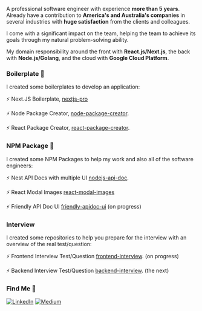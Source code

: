 A professional software engineer with experience <b>more than 5 years</b>.  Already have a contribution to <b>America's and Australia's companies</b> in several industries with <b>huge satisfaction</b> from the clients and colleagues. 

I come with a significant impact on the team, helping the team to achieve its goals through my natural problem-solving ability.

My domain responsibility around the front with <b>React.js/Next.js</b>, the back with <b>Node.js/Golang</b>, and the cloud with <b>Google Cloud Platform</b>.

### Boilerplate 🚀
I created some boilerplates to develop an application: <br />

⚡️ Next.JS Boilerplate, [nextjs-pro](https://github.com/didikmulyadi/nextjs-pro)

⚡️ Node Package Creator, [node-package-creator](https://github.com/didikmulyadi/node-package-creator).

⚡️ React Package Creator, [react-package-creator](https://github.com/didikmulyadi/react-package-creator).

### NPM Package 🚀 
I created some NPM Packages to help my work and also all of the software engineers: <br />

⚡️ Nest API Docs with multiple UI [nodejs-api-doc](https://github.com/didikmulyadi/nodejs-api-docs).

⚡️ React Modal Images [react-modal-images](https://github.com/didikmulyadi/react-modal-images)

⚡️ Friendly API Doc UI [friendly-apidoc-ui](https://github.com/didikmulyadi/friendly-apidoc-ui) (on progress)

### Interview 
I created some repositories to help you prepare for the interview with an overview of the real test/question: <br />

⚡️ Frontend Interview Test/Question [frontend-interview](https://github.com/didikmulyadi/frontend-interview). (on progress)

⚡️ Backend Interview Test/Question [backend-interview](https://github.com/didikmulyadi/backend-interview). (the next)

### Find Me 📖

[![LinkedIn](https://img.shields.io/badge/LinkedIn-%230077B5.svg?logo=linkedin&logoColor=white)](https://linkedin.com/in/https://www.linkedin.com/in/didikmulyadi/) [![Medium](https://img.shields.io/badge/Medium-12100E?logo=medium&logoColor=white)](https://medium.com/@https://didikmulyadi.medium.com/)

